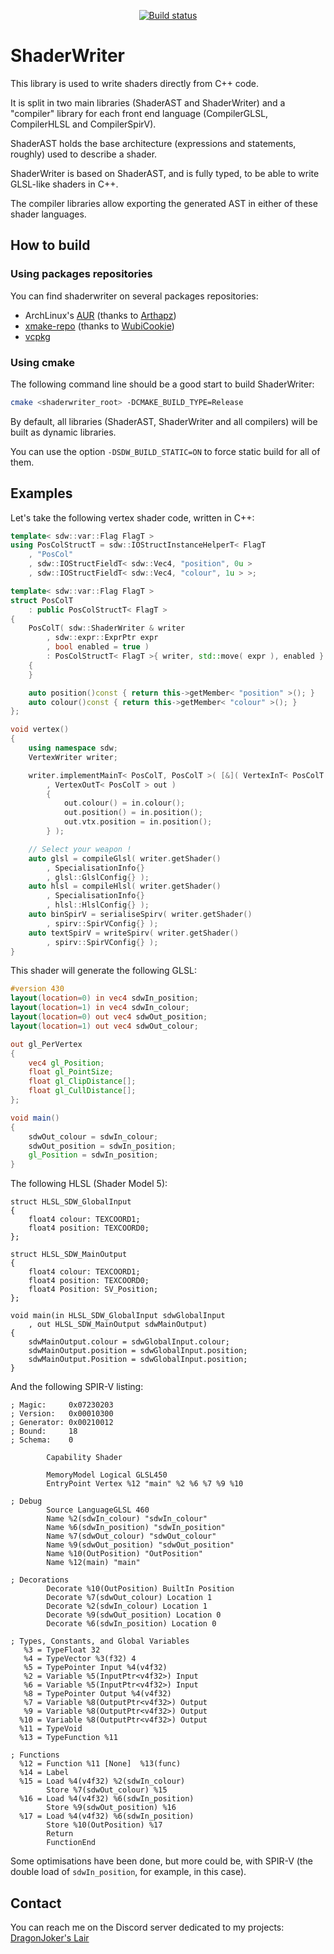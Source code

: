 <p align="center">
  <a href="https://github.com/DragonJoker/ShaderWriter/actions?query=workflow%3ABuild"><img alt="Build status" src="https://github.com/DragonJoker/ShaderWriter/workflows/Build/badge.svg"></a>
</p>


# ShaderWriter

This library is used to write shaders directly from C++ code.

It is split in two main libraries (ShaderAST and ShaderWriter) and a "compiler" library for each front end language (CompilerGLSL, CompilerHLSL and CompilerSpirV).

ShaderAST holds the base architecture (expressions and statements, roughly) used to describe a shader.

ShaderWriter is based on ShaderAST, and is fully typed, to be able to write GLSL-like shaders in C++.

The compiler libraries allow exporting the generated AST in either of these shader languages. 

## How to build
### Using packages repositories
You can find shaderwriter on several packages repositories:
- ArchLinux's <a href="https://aur.archlinux.org/packages/shaderwriter-git/">AUR</a> (thanks to <a href="https://github.com/Arthapz">Arthapz</a>)
- <a href="https://github.com/xmake-io/xmake-repo">xmake-repo</a> (thanks to <a href="https://github.com/WubiCookie">WubiCookie</a>)
- <a href="https://github.com/microsoft/vcpkg">vcpkg</a>

### Using cmake
The following command line should be a good start to build ShaderWriter:
```bash
cmake <shaderwriter_root> -DCMAKE_BUILD_TYPE=Release
```

By default, all libraries (ShaderAST, ShaderWriter and all compilers) will be built as dynamic libraries.

You can use the option `-DSDW_BUILD_STATIC=ON` to force static build for all of them.

## Examples

Let's take the following vertex shader code, written in C++:

```cpp
template< sdw::var::Flag FlagT >
using PosColStructT = sdw::IOStructInstanceHelperT< FlagT
	, "PosCol"
	, sdw::IOStructFieldT< sdw::Vec4, "position", 0u >
	, sdw::IOStructFieldT< sdw::Vec4, "colour", 1u > >;

template< sdw::var::Flag FlagT >
struct PosColT
	: public PosColStructT< FlagT >
{
	PosColT( sdw::ShaderWriter & writer
		, sdw::expr::ExprPtr expr
		, bool enabled = true )
		: PosColStructT< FlagT >{ writer, std::move( expr ), enabled }
	{
	}

	auto position()const { return this->getMember< "position" >(); }
	auto colour()const { return this->getMember< "colour" >(); }
};

void vertex()
{
	using namespace sdw;
	VertexWriter writer;

	writer.implementMainT< PosColT, PosColT >( [&]( VertexInT< PosColT > in
		, VertexOutT< PosColT > out )
		{
			out.colour() = in.colour();
			out.position() = in.position();
			out.vtx.position = in.position();
		} );

	// Select your weapon !
	auto glsl = compileGlsl( writer.getShader()
		, SpecialisationInfo{}
		, glsl::GlslConfig{} );
	auto hlsl = compileHlsl( writer.getShader()
		, SpecialisationInfo{}
		, hlsl::HlslConfig{} );
	auto binSpirV = serialiseSpirv( writer.getShader()
		, spirv::SpirVConfig{} );
	auto textSpirV = writeSpirv( writer.getShader()
		, spirv::SpirVConfig{} );
}
```

This shader will generate the following GLSL:
```glsl
#version 430
layout(location=0) in vec4 sdwIn_position;
layout(location=1) in vec4 sdwIn_colour;
layout(location=0) out vec4 sdwOut_position;
layout(location=1) out vec4 sdwOut_colour;

out gl_PerVertex
{
	vec4 gl_Position;
	float gl_PointSize;
	float gl_ClipDistance[];
	float gl_CullDistance[];
};

void main()
{
	sdwOut_colour = sdwIn_colour;
	sdwOut_position = sdwIn_position;
	gl_Position = sdwIn_position;
}
```

The following HLSL (Shader Model 5):
```hlsl
struct HLSL_SDW_GlobalInput
{
	float4 colour: TEXCOORD1;
	float4 position: TEXCOORD0;
};

struct HLSL_SDW_MainOutput
{
	float4 colour: TEXCOORD1;
	float4 position: TEXCOORD0;
	float4 Position: SV_Position;
};

void main(in HLSL_SDW_GlobalInput sdwGlobalInput
	, out HLSL_SDW_MainOutput sdwMainOutput)
{
	sdwMainOutput.colour = sdwGlobalInput.colour;
	sdwMainOutput.position = sdwGlobalInput.position;
	sdwMainOutput.Position = sdwGlobalInput.position;
}
```

And the following SPIR-V listing:
```
; Magic:     0x07230203
; Version:   0x00010300
; Generator: 0x00210012
; Bound:     18
; Schema:    0

        Capability Shader

        MemoryModel Logical GLSL450
        EntryPoint Vertex %12 "main" %2 %6 %7 %9 %10

; Debug
        Source LanguageGLSL 460
        Name %2(sdwIn_colour) "sdwIn_colour"
        Name %6(sdwIn_position) "sdwIn_position"
        Name %7(sdwOut_colour) "sdwOut_colour"
        Name %9(sdwOut_position) "sdwOut_position"
        Name %10(OutPosition) "OutPosition"
        Name %12(main) "main"

; Decorations
        Decorate %10(OutPosition) BuiltIn Position
        Decorate %7(sdwOut_colour) Location 1
        Decorate %2(sdwIn_colour) Location 1
        Decorate %9(sdwOut_position) Location 0
        Decorate %6(sdwIn_position) Location 0

; Types, Constants, and Global Variables
   %3 = TypeFloat 32
   %4 = TypeVector %3(f32) 4
   %5 = TypePointer Input %4(v4f32)
   %2 = Variable %5(InputPtr<v4f32>) Input
   %6 = Variable %5(InputPtr<v4f32>) Input
   %8 = TypePointer Output %4(v4f32)
   %7 = Variable %8(OutputPtr<v4f32>) Output
   %9 = Variable %8(OutputPtr<v4f32>) Output
  %10 = Variable %8(OutputPtr<v4f32>) Output
  %11 = TypeVoid
  %13 = TypeFunction %11

; Functions
  %12 = Function %11 [None]  %13(func)
  %14 = Label
  %15 = Load %4(v4f32) %2(sdwIn_colour)
        Store %7(sdwOut_colour) %15
  %16 = Load %4(v4f32) %6(sdwIn_position)
        Store %9(sdwOut_position) %16
  %17 = Load %4(v4f32) %6(sdwIn_position)
        Store %10(OutPosition) %17
        Return
        FunctionEnd
```

Some optimisations have been done, but more could be, with SPIR-V (the double load of `sdwIn_position`, for example, in this case).

## Contact

You can reach me on the Discord server dedicated to my projects: [DragonJoker's Lair](https://discord.gg/9A97r44tgP)
